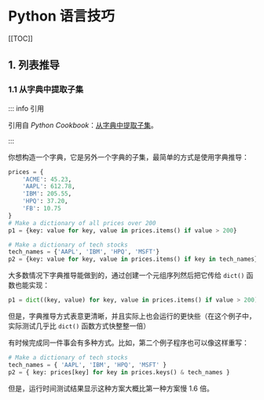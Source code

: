 # Python 语言技巧

[[TOC]]

## 1. 列表推导

### 1.1 从字典中提取子集

::: info 引用

引用自 *Python Cookbook*：[从字典中提取子集](https://python3-cookbook.readthedocs.io/zh_CN/latest/c01/p17_extract_subset_of_dict.html)。

:::

你想构造一个字典，它是另外一个字典的子集，最简单的方式是使用字典推导：

```python
prices = {
    'ACME': 45.23,
    'AAPL': 612.78,
    'IBM': 205.55,
    'HPQ': 37.20,
    'FB': 10.75
}
# Make a dictionary of all prices over 200
p1 = {key: value for key, value in prices.items() if value > 200}

# Make a dictionary of tech stocks
tech_names = {'AAPL', 'IBM', 'HPQ', 'MSFT'}
p2 = {key: value for key, value in prices.items() if key in tech_names}
```

大多数情况下字典推导能做到的，通过创建一个元组序列然后把它传给 `dict()` 函数也能实现：

```python
p1 = dict((key, value) for key, value in prices.items() if value > 200)
```

但是，字典推导方式表意更清晰，并且实际上也会运行的更快些（在这个例子中，实际测试几乎比 `dict()` 函数方式快整整一倍）

有时候完成同一件事会有多种方式。比如，第二个例子程序也可以像这样重写：

```python
# Make a dictionary of tech stocks
tech_names = { 'AAPL', 'IBM', 'HPQ', 'MSFT' }
p2 = { key: prices[key] for key in prices.keys() & tech_names }
```

但是，运行时间测试结果显示这种方案大概比第一种方案慢 1.6 倍。




